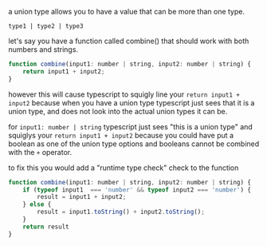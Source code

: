 a union type allows you to have a value that can be more than one type.

`type1 | type2 | type3`

let's say you have a function called combine() that should work with both numbers and strings.

```js
function combine(input1: number | string, input2: number | string) {
	return input1 + input2;
}
```

however this will cause typescript to squigly line your `return input1 + input2` because when you have a union type typescript just sees that it is a union type, and does not look into the actual union types it can be.

for `input1: number | string` typescript just sees "this is a union type" and squiglys your `return input1 + input2`  because you could have put a boolean as one of the union type options and booleans cannot be combined with the `+` operator.

to fix this you would add a "runtime type check" check to the function

```js
function combine(input1: number | string, input2: number | string) {
	if (typeof input1  === 'number' && typeof input2 === 'number') {
		result = input1 + input2;
	} else {
		result = input1.toString() + input2.toString();
	}
	return result
}
```